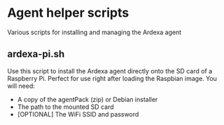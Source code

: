 # Agent helper scripts 

Various scripts for installing and managing the Ardexa agent

## ardexa-pi.sh
Use this script to install the Ardexa agent directly onto the SD card of a Raspberry Pi. Perfect for use right after loading the Raspbian image. You will need:

* A copy of the agentPack (zip) or Debian installer
* The path to the mounted SD card
* [OPTIONAL] The WiFi SSID and password
